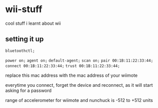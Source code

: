 # wii-stuff
cool stuff i learnt about wii

## setting it up

`bluetoothctl;`

`power on;`
`agent on;`
`default-agent;`
`scan on;`
`pair 00:1B:11:22:33:44;`
`connect 00:1B:11:22:33:44;`
`trust 00:1B:11:22:33:44;`

replace this mac address with the mac address of your wiimote

everytime you connect, forget the device and reconnect, as it will start asking for a password

range of accelerometer for wiimote and nunchuck is -512 to +512 units
